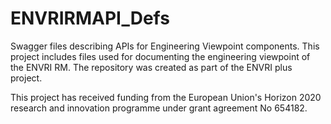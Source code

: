 # ENVRIRMAPI_Defs
Swagger files describing APIs for Engineering Viewpoint components. 
This project includes files used for documenting the engineering viewpoint of the ENVRI RM. 
The repository was created as part of the ENVRI plus project.

This project has received funding from the European Union's Horizon 2020 research and innovation programme under grant agreement No 654182.

